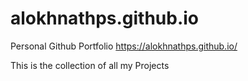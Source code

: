 # alokhnathps.github.io

Personal Github Portfolio
https://alokhnathps.github.io/

This is the collection of all my Projects